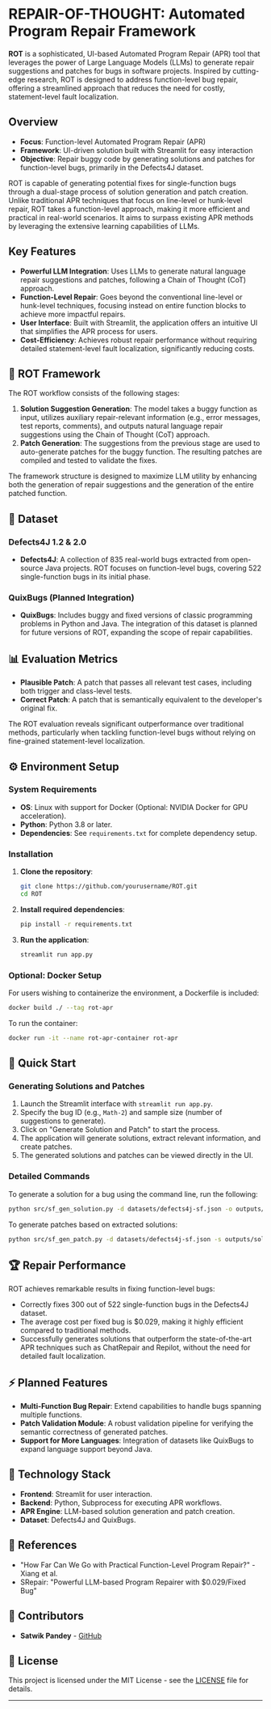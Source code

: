 # REPAIR-OF-THOUGHT: Automated Program Repair Framework

**ROT** is a sophisticated, UI-based Automated Program Repair (APR) tool that leverages the power of Large Language Models (LLMs) to generate repair suggestions and patches for bugs in software projects. Inspired by cutting-edge research, ROT is designed to address function-level bug repair, offering a streamlined approach that reduces the need for costly, statement-level fault localization.

## Overview

- **Focus**: Function-level Automated Program Repair (APR)
- **Framework**: UI-driven solution built with Streamlit for easy interaction
- **Objective**: Repair buggy code by generating solutions and patches for function-level bugs, primarily in the Defects4J dataset.

ROT is capable of generating potential fixes for single-function bugs through a dual-stage process of solution generation and patch creation. Unlike traditional APR techniques that focus on line-level or hunk-level repair, ROT takes a function-level approach, making it more efficient and practical in real-world scenarios. It aims to surpass existing APR methods by leveraging the extensive learning capabilities of LLMs.

## Key Features

- **Powerful LLM Integration**: Uses LLMs to generate natural language repair suggestions and patches, following a Chain of Thought (CoT) approach.
- **Function-Level Repair**: Goes beyond the conventional line-level or hunk-level techniques, focusing instead on entire function blocks to achieve more impactful repairs.
- **User Interface**: Built with Streamlit, the application offers an intuitive UI that simplifies the APR process for users.
- **Cost-Efficiency**: Achieves robust repair performance without requiring detailed statement-level fault localization, significantly reducing costs.

## 🔧 ROT Framework

The ROT workflow consists of the following stages:

1. **Solution Suggestion Generation**: The model takes a buggy function as input, utilizes auxiliary repair-relevant information (e.g., error messages, test reports, comments), and outputs natural language repair suggestions using the Chain of Thought (CoT) approach.
2. **Patch Generation**: The suggestions from the previous stage are used to auto-generate patches for the buggy function. The resulting patches are compiled and tested to validate the fixes.

The framework structure is designed to maximize LLM utility by enhancing both the generation of repair suggestions and the generation of the entire patched function.

## 📂 Dataset

### Defects4J 1.2 & 2.0

- **Defects4J**: A collection of 835 real-world bugs extracted from open-source Java projects. ROT focuses on function-level bugs, covering 522 single-function bugs in its initial phase.

### QuixBugs (Planned Integration)

- **QuixBugs**: Includes buggy and fixed versions of classic programming problems in Python and Java. The integration of this dataset is planned for future versions of ROT, expanding the scope of repair capabilities.

## 📊 Evaluation Metrics

- **Plausible Patch**: A patch that passes all relevant test cases, including both trigger and class-level tests.
- **Correct Patch**: A patch that is semantically equivalent to the developer's original fix.

The ROT evaluation reveals significant outperformance over traditional methods, particularly when tackling function-level bugs without relying on fine-grained statement-level localization.

## ⚙️ Environment Setup

### System Requirements

- **OS**: Linux with support for Docker (Optional: NVIDIA Docker for GPU acceleration).
- **Python**: Python 3.8 or later.
- **Dependencies**: See `requirements.txt` for complete dependency setup.

### Installation

1. **Clone the repository**:

   ```bash
   git clone https://github.com/yourusername/ROT.git
   cd ROT
   ```

2. **Install required dependencies**:

   ```bash
   pip install -r requirements.txt
   ```

3. **Run the application**:

   ```bash
   streamlit run app.py
   ```

### Optional: Docker Setup

For users wishing to containerize the environment, a Dockerfile is included:

```bash
docker build ./ --tag rot-apr
```

To run the container:

```bash
docker run -it --name rot-apr-container rot-apr
```

## 🚀 Quick Start

### Generating Solutions and Patches

1. Launch the Streamlit interface with `streamlit run app.py`.
2. Specify the bug ID (e.g., `Math-2`) and sample size (number of suggestions to generate).
3. Click on "Generate Solution and Patch" to start the process.
4. The application will generate solutions, extract relevant information, and create patches.
5. The generated solutions and patches can be viewed directly in the UI.

### Detailed Commands

To generate a solution for a bug using the command line, run the following:

```bash
python src/sf_gen_solution.py -d datasets/defects4j-sf.json -o outputs/sol/<bug_id>.json -s 2 -bug <bug_id>
```

To generate patches based on extracted solutions:

```bash
python src/sf_gen_patch.py -d datasets/defects4j-sf.json -s outputs/sol/<bug_id>_extracted.json -o outputs/patches/<bug_id>_patch.json -bug <bug_id>
```

## 🏆 Repair Performance

ROT achieves remarkable results in fixing function-level bugs:
- Correctly fixes 300 out of 522 single-function bugs in the Defects4J dataset.
- The average cost per fixed bug is $0.029, making it highly efficient compared to traditional methods.
- Successfully generates solutions that outperform the state-of-the-art APR techniques such as ChatRepair and Repilot, without the need for detailed fault localization.

## ⚡️ Planned Features

- **Multi-Function Bug Repair**: Extend capabilities to handle bugs spanning multiple functions.
- **Patch Validation Module**: A robust validation pipeline for verifying the semantic correctness of generated patches.
- **Support for More Languages**: Integration of datasets like QuixBugs to expand language support beyond Java.

## 🤖 Technology Stack

- **Frontend**: Streamlit for user interaction.
- **Backend**: Python, Subprocess for executing APR workflows.
- **APR Engine**: LLM-based solution generation and patch creation.
- **Dataset**: Defects4J and QuixBugs.

## 🔗 References
- "How Far Can We Go with Practical Function-Level Program Repair?" - Xiang et al.
- SRepair: "Powerful LLM-based Program Repairer with $0.029/Fixed Bug"

## 👥 Contributors

- **Satwik Pandey** - [GitHub](https://github.com/satwik-pandey)

## 📜 License

This project is licensed under the MIT License - see the [LICENSE](LICENSE) file for details.

---


